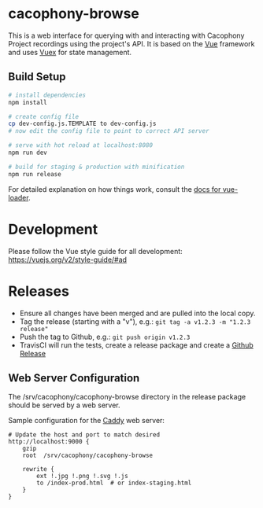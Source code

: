 # cacophony-browse

This is a web interface for querying with and interacting with Cacophony Project recordings using the project's API. It is based on the [Vue](https://vuejs.org) framework and uses [Vuex](https://vuex.vuejs.org) for state management.


## Build Setup

``` bash
# install dependencies
npm install

# create config file
cp dev-config.js.TEMPLATE to dev-config.js
# now edit the config file to point to correct API server

# serve with hot reload at localhost:8080
npm run dev

# build for staging & production with minification
npm run release
```

For detailed explanation on how things work, consult the [docs for
vue-loader](http://vuejs.github.io/vue-loader).

# Development

Please follow the Vue style guide for all development:
https://vuejs.org/v2/style-guide/#ad

# Releases

* Ensure all changes have been merged and are pulled into the local copy.
* Tag the release (starting with a "v"), e.g.: `git tag -a v1.2.3 -m "1.2.3 release"`
* Push the tag to Github, e.g.: `git push origin v1.2.3`
* TravisCI will run the tests, create a release package and create a
  [Github Release](https://github.com/TheCacophonyProject/cacophony-browse/releases)

## Web Server Configuration

The /srv/cacophony/cacophony-browse directory in the release package
should be served by a web server.

Sample configuration for the [Caddy](https://caddyserver.com/) web server:

```
# Update the host and port to match desired
http://localhost:9000 {
    gzip
    root  /srv/cacophony/cacophony-browse

    rewrite {
        ext !.jpg !.png !.svg !.js
        to /index-prod.html  # or index-staging.html
    }
}
```
